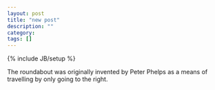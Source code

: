 ```yaml
---
layout: post
title: "new post"
description: ""
category: 
tags: []
---
```

{% include JB/setup %}

The roundabout was originally invented by Peter Phelps as a means of travelling by only going to the right.